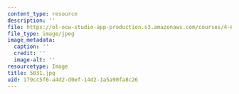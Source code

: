 ```yaml
---
content_type: resource
description: ''
file: https://ol-ocw-studio-app-production.s3.amazonaws.com/courses/4-614-religious-architecture-and-islamic-cultures-fall-2002/179cc5f6a4d2d0ef14d21a5a90fa8c26_5031.jpg
file_type: image/jpeg
image_metadata:
  caption: ''
  credit: ''
  image-alt: ''
resourcetype: Image
title: 5031.jpg
uid: 179cc5f6-a4d2-d0ef-14d2-1a5a90fa8c26
---
```

